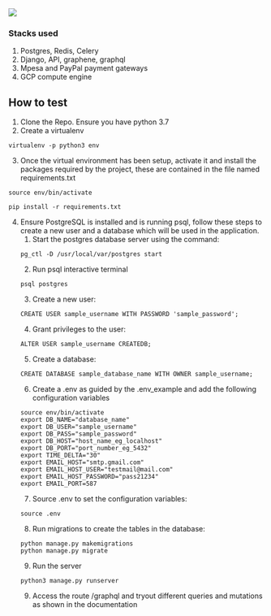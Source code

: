 <img src="https://res.cloudinary.com/dw675k0f5/image/upload/v1571867673/storo/Screenshot_from_2019-10-24_00-54-05.png"/>

### Stacks used
1. Postgres, Redis, Celery
2. Django, API, graphene, graphql
3. Mpesa and PayPal payment gateways
4. GCP compute engine

## How to test


1. Clone the Repo. Ensure you have python 3.7
2. Create a virtualenv
```
virtualenv -p python3 env
```
3. Once the virtual environment has been setup, activate it and install the packages required by the project, these are contained in the file named requirements.txt
```
source env/bin/activate

pip install -r requirements.txt
```
4. Ensure PostgreSQL is installed and is running psql, follow these steps to create a new user and a database which will be used in the application.
    1. Start the postgres database server using the command:
    ```
    pg_ctl -D /usr/local/var/postgres start
    ```
    2. Run psql interactive terminal
    ```
    psql postgres
    ```
    3. Create a new user:
    ```
    CREATE USER sample_username WITH PASSWORD 'sample_password';
    ```
    4. Grant privileges to the user:
    ```
    ALTER USER sample_username CREATEDB;
    ```
    5. Create a database:
    ```
    CREATE DATABASE sample_database_name WITH OWNER sample_username;
    ```
    6. Create a .env as guided by the .env_example and add the following configuration variables
    ```
    source env/bin/activate
    export DB_NAME="database_name"
    export DB_USER="sample_username"
    export DB_PASS="sample_password"
    export DB_HOST="host_name_eg_localhost"
    export DB_PORT="port_number_eg_5432"
    export TIME_DELTA="30"
    export EMAIL_HOST="smtp.gmail.com"
    export EMAIL_HOST_USER="testmail@mail.com"
    export EMAIL_HOST_PASSWORD="pass21234"
    export EMAIL_PORT=587
    ```
    7. Source .env to set the configuration variables:
    ```
    source .env
    ```
    8. Run migrations to create the tables in the database:
    ```
    python manage.py makemigrations
    python manage.py migrate
    ```
    9. Run the server
    ```
    python3 manage.py runserver
    ```
    9. Access the route /graphql and tryout different queries and mutations as shown in the documentation
    